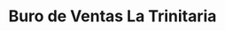---
title: "Buro de Ventas La Trinitaria"
url: /trinidad/buro-de-ventas-la-trinitaria/
shop: agencia de viajes
---